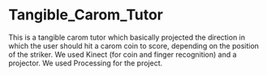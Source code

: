 Tangible_Carom_Tutor
====================

This is a tangible carom tutor which basically projected the direction in which the user should hit a carom coin to score, depending on the position of the striker. We used Kinect (for coin and finger recognition) and a projector. We used Processing for the project.